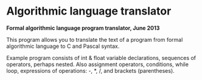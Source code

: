 # Algorithmic language translator

<b>Formal algorithmic language program translator, June 2013</b>

This program allows you to translate the text of a program from formal algorithmic language to C and Pascal syntax.

Example program consists of int & float variable declarations, sequences of operators, perhaps nested. Also assignment operators, conditions, while loop, expressions of operations: -, *, /, and brackets (parentheses).
